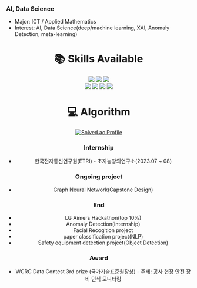 ### AI, Data Science
-  Major: ICT / Applied Mathematics
-  Interest: AI, Data Science(deep/machine learning, XAI, Anomaly Detection, meta-learning)
 

<div align=center><h1>📚 Skills Available</h1></div>
<div align=center> 
   <img src="https://img.shields.io/badge/python-3776AB?style=for-the-badge&logo=python&logoColor=white">
   <img src="https://img.shields.io/badge/java-007396?style=for-the-badge&logo=java&logoColor=white">
   <img src="https://img.shields.io/badge/R-276DC3?style=for-the-badge&logo=R&logoColor=white">
   <br>
<div align=center>
   <img src="https://img.shields.io/badge/pytorch-EE4C2C?style=for-the-badge&logo=pytorch&logoColor=white">
   <img src="https://img.shields.io/badge/tensorflow-FF6F00?style=for-the-badge&logo=tensorflow&logoColor=white">
   <img src="https://img.shields.io/badge/mysql-4479A1?style=for-the-badge&logo=mysql&logoColor=white">
   <img src="https://img.shields.io/badge/scikitlearn-F7931E?style=for-the-badge&logo=scikitlearn&logoColor=white">
   <br>
   

<div align=center><h1>💻 Algorithm</h1></div>

[![Solved.ac Profile](http://mazassumnida.wtf/api/generate_badge?boj=ho8294)](https://solved.ac/ho8294)

### Internship
- 한국전자통신연구원(ETRI) - 초지능창의연구소(2023.07 ~ 08)

### Ongoing project
- Graph Neural Network(Capstone Design)

### End
- LG Aimers Hackathon(top 10%)
- Anomaly Detection(Internship)
- Facial Recogition project
- paper classification project(NLP)
- Safety equipment detection project(Object Detection)

### Award
- WCRC Data Contest 3rd prize (국가기술표준원장상) - 주제: 공사 현장 안전 장비 인식 모니터링

